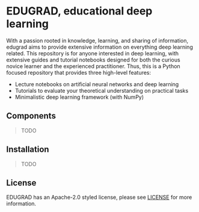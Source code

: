 # EDUGRAD, educational deep learning
With a passion rooted in knowledge, learning, and sharing of information, edugrad aims to provide extensive information on everything deep learning related. This repository is for anyone interested in deep learning, with extensive guides and tutorial notebooks designed for both the curious novice learner and the experienced practitioner. Thus, this is a Python focused repository that provides three high-level features:
- Lecture notebooks on artificial neural networks and deep learning
- Tutorials to evaluate your theoretical understanding on practical tasks
- Minimalistic deep learning framework (with NumPy)

## Components
> TODO

## Installation
> TODO 

## License
EDUGRAD has an Apache-2.0 styled license, please see [LICENSE](https://github.com/NEUROCODE-ai/edugrad/blob/master/LICENSE) for more information.
